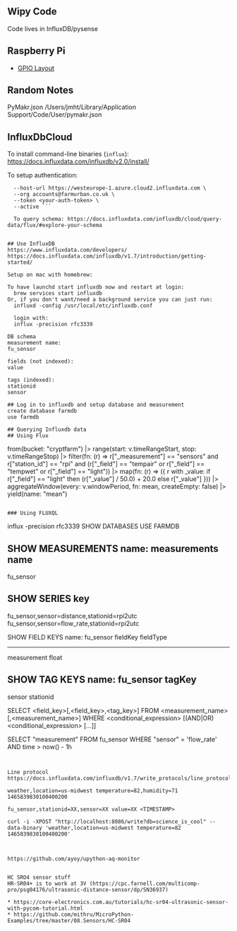 ## Wipy Code
Code lives in InfluxDB/pysense

## Raspberry Pi
* [GPIO Layout](https://www.raspberrypi.org/documentation/usage/gpio/)

## Random Notes
PyMakr.json
/Users/jmht/Library/Application Support/Code/User/pymakr.json

## InfluxDbCloud
To install command-line binaries (`influx`): https://docs.influxdata.com/influxdb/v2.0/install/

To setup authentication:
```influx config create --config-name fu_cloud \
  --host-url https://westeurope-1.azure.cloud2.influxdata.com \
  --org accounts@farmurban.co.uk \
  --token <your-auth-token> \
  --active ```

  To query schema: https://docs.influxdata.com/influxdb/cloud/query-data/flux/#explore-your-schema


## Use InfluxDB
https://www.influxdata.com/developers/
https://docs.influxdata.com/influxdb/v1.7/introduction/getting-started/

Setup on mac with homebrew:

To have launchd start influxdb now and restart at login:
  brew services start influxdb
Or, if you don't want/need a background service you can just run:
  influxd -config /usr/local/etc/influxdb.conf

  login with:
  influx -precision rfc3339

DB schema
measurement name:
fu_sensor

fields (not indexed):
value

tags (indexed):
stationid
sensor

## Log in to influxdb and setup database and measurement
create database farmdb
use farmdb

## Querying Influxdb data
## Using Flux
```
from(bucket: "cryptfarm")
  |> range(start: v.timeRangeStart, stop: v.timeRangeStop)
  |> filter(fn: (r) => r["_measurement"] == "sensors" and  r["station_id"] == "rpi" and (r["_field"] == "tempair" or r["_field"] == "tempwet" or r["_field"] == "light"))
  |> map(fn: (r) => ({
  r with
  _value:
    if r["_field"] == "light" then (r["_value"] / 50.0) + 20.0
    else r["_value"]
  }))
  |> aggregateWindow(every: v.windowPeriod, fn: mean, createEmpty: false)
  |> yield(name: "mean")
```

### Using FLUXQL
```
influx -precision rfc3339
SHOW DATABASES
USE FARMDB

SHOW MEASUREMENTS
name: measurements
name
----
fu_sensor

SHOW SERIES
key
---
fu_sensor,sensor=distance,stationid=rpi2utc
fu_sensor,sensor=flow_rate,stationid=rpi2utc

SHOW FIELD KEYS
name: fu_sensor
fieldKey    fieldType
--------    ---------
measurement float

SHOW TAG KEYS
name: fu_sensor
tagKey
------
sensor
stationid


SELECT <field_key>[,<field_key>,<tag_key>] FROM <measurement_name>[,<measurement_name>] WHERE <conditional_expression> [(AND|OR) <conditional_expression> [...]]

SELECT "measurement" FROM fu_sensor WHERE "sensor" = 'flow_rate' AND  time > now() - 1h

```


Line protocol
https://docs.influxdata.com/influxdb/v1.7/write_protocols/line_protocol_tutorial/

weather,location=us-midwest temperature=82,humidity=71 1465839830100400200

fu_sensor,stationid=XX,sensor=XX value=XX <TIMESTAMP>

curl -i -XPOST "http://localhost:8086/write?db=science_is_cool" --data-binary 'weather,location=us-midwest temperature=82 1465839830100400200'



https://github.com/ayoy/upython-aq-monitor


HC SRO4 sensor stuff
HR-SR04+ is to work at 3V (https://cpc.farnell.com/multicomp-pro/psg04176/ultrasonic-distance-sensor/dp/SN36937)

* https://core-electronics.com.au/tutorials/hc-sr04-ultrasonic-sensor-with-pycom-tutorial.html
* https://github.com/mithru/MicroPython-Examples/tree/master/08.Sensors/HC-SR04

